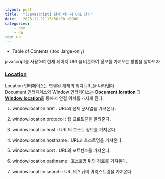 ```yaml
---
layout: post
title:  "[Javascript] 현재 페이지 URL 찾기"
date:   2023-12-02 13:58:00 +0900
categories: 
    - dev
    - db
tag: Db
---
```


- Table of Contents
{:toc .large-only}

javascript를 사용하여 현재 페이지 URL을 비롯하여 정보를 가져오는 방법을 알아보자

### <a href="https://developer.mozilla.org/en-US/docs/Web/API/Location">Location </a>
Location 인터페이스는 연결된 개체의 위치 URL을 나타낸다. 
<br>
Document 인터페이스와 Window 인터페이스는 **Document.location** 과 <a href="https://developer.mozilla.org/en-US/docs/Web/API/Window/location">**Window.location**</a>을 통해서 연결 위치를 가지게 된다.

1. window.location.href
: URL의 전체 문자열을 가져온다.

2. window.location.protocol
: 웹 프로토콜을 알려준다.

3. window.location.host
: URL의 호스트 정보를 가져온다.

4. window.location.hostname
: URL과 호스트명을 가져온다.

5. window.location.port
: URL의 포트번호를 가져온다.

6. window.location.pathname
: 호스트명 뒤의 경로를 가져온다.

7. window.location.search
: URL의 ? 뒤의 쿼리스트링을 가져온다.

